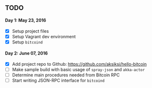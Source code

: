 ## TODO

#### Day 1: May 23, 2016

- [x] Setup project files
- [x] Setup Vagrant dev environment
- [x] Setup `bitcoind`

#### Day 2: June 07, 2016
- [x] Add project repo to Github: https://github.com/aksiksi/hello-bitcoin
- [ ] Make sample build with basic usage of `spray-json` and `akka-actor`
- [ ] Determine main procedures needed from Bitcoin RPC
- [ ] Start writing JSON-RPC interface for `bitcoind`